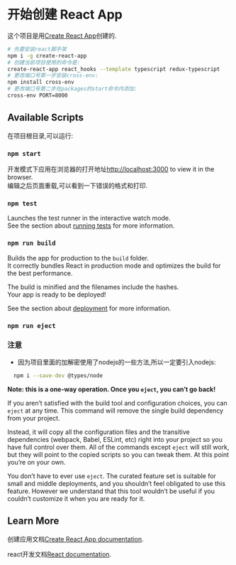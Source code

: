 # 开始创建 React App
这个项目是用[Create React App](https://github.com/facebook/create-react-app)创建的.
```bash
# 先要安装react脚手架
npm i -g create-react-app
# 创建当前项目使用的命令是:
create-react-app react_hooks --template typescript redux-typescript
# 更改端口号第一步安装cross-env:
npm install cross-env
# 更改端口号第二步在packages的start命令内添加: 
cross-env PORT=8000
```

## Available Scripts
在项目根目录,可以运行:

### `npm start`
开发模式下应用在浏览器的打开地址[http://localhost:3000](http://localhost:3000) to view it in the browser.<br/>
编辑之后页面重载,可以看到一下错误的格式和打印.

### `npm test`
Launches the test runner in the interactive watch mode.\
See the section about [running tests](https://facebook.github.io/create-react-app/docs/running-tests) for more information.

### `npm run build`
Builds the app for production to the `build` folder.\
It correctly bundles React in production mode and optimizes the build for the best performance.

The build is minified and the filenames include the hashes.\
Your app is ready to be deployed!

See the section about [deployment](https://facebook.github.io/create-react-app/docs/deployment) for more information.

### `npm run eject`

### 注意
- 因为项目里面的加解密使用了nodejs的一些方法,所以一定要引入nodejs:
```bash
  npm i --save-dev @types/node
```
**Note: this is a one-way operation. Once you `eject`, you can’t go back!**

If you aren’t satisfied with the build tool and configuration choices, you can `eject` at any time. This command will remove the single build dependency from your project.

Instead, it will copy all the configuration files and the transitive dependencies (webpack, Babel, ESLint, etc) right into your project so you have full control over them. All of the commands except `eject` will still work, but they will point to the copied scripts so you can tweak them. At this point you’re on your own.

You don’t have to ever use `eject`. The curated feature set is suitable for small and middle deployments, and you shouldn’t feel obligated to use this feature. However we understand that this tool wouldn’t be useful if you couldn’t customize it when you are ready for it.

## Learn More

创建应用文档[Create React App documentation](https://facebook.github.io/create-react-app/docs/getting-started).

react开发文档[React documentation](https://reactjs.org/).
